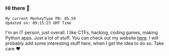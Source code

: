 ### Hi there 👋
<!-- PB START -->
```
My current MonkeyType PB: 85.59
Updated on: 09:15:23 GMT Time
```
<!-- PB END -->
I'm an IT person, just overall. I like CTFs, hacking, coding games, making Python apps. Just a lot of stuff.
You can check out my website [here](https://skill3472.github.io/).
I will probably add some interesting stuff here, when I get the idea to do so. Take care ❤️
